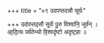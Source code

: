 +++
title = "०९ उदपप्तदसौ सूर्यः"

+++
उद॑पप्तद॒सौ सूर्यः॑ पु॒रु विश्वा॑नि॒ जूर्व॑न् ।  
आ॒दि॒त्यः पर्व॑तेभ्यो वि॒श्वदृ॑ष्टो अदृष्ट॒हा ॥